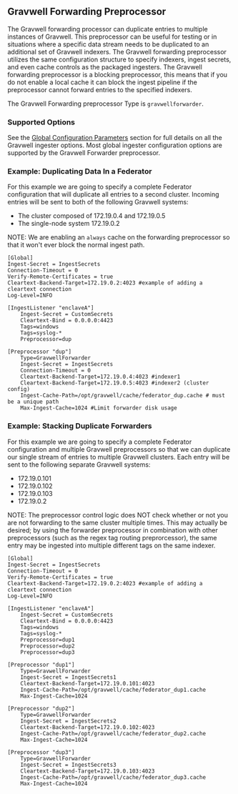 ## Gravwell Forwarding Preprocessor

The Gravwell forwarding processor can duplicate entries to multiple instances of Gravwell.  This preprocessor can be useful for testing or in situations where a specific data stream needs to be duplicated to an additional set of Gravwell indexers.  The Gravwell forwarding preprocessor utilizes the same configuration structure to specify indexers, ingest secrets, and even cache controls as the packaged ingesters.  The Gravwell forwarding preprocessor is a blocking preprocessor, this means that if you do not enable a local cache it can block the ingest pipeline if the preprocessor cannot forward entries to the specified indexers.

The Gravwell Forwarding preprocessor Type is `gravwellforwarder`.

### Supported Options

See the [Global Configuration Parameters](ingesters_global_configuration_parameters) section for full details on all the Gravwell ingester options.  Most global ingester configuration options are supported by the Gravwell Forwarder preprocessor.

### Example: Duplicating Data In a Federator

For this example we are going to specify a complete Federator configuration that will duplicate all entries to a second cluster. Incoming entries will be sent to both of the following Gravwell systems:

* The cluster composed of 172.19.0.4 and 172.19.0.5
* The single-node system 172.19.0.2

NOTE: We are enabling an `always` cache on the forwarding preprocessor so that it won't ever block the normal ingest path.

```
[Global]
Ingest-Secret = IngestSecrets
Connection-Timeout = 0
Verify-Remote-Certificates = true
Cleartext-Backend-Target=172.19.0.2:4023 #example of adding a cleartext connection
Log-Level=INFO

[IngestListener "enclaveA"]
	Ingest-Secret = CustomSecrets
	Cleartext-Bind = 0.0.0.0:4423
	Tags=windows
	Tags=syslog-*
	Preprocessor=dup

[Preprocessor "dup"]
	Type=GravwellForwarder
	Ingest-Secret = IngestSecrets
	Connection-Timeout = 0
	Cleartext-Backend-Target=172.19.0.4:4023 #indexer1
	Cleartext-Backend-Target=172.19.0.5:4023 #indexer2 (cluster config)
	Ingest-Cache-Path=/opt/gravwell/cache/federator_dup.cache # must be a unique path
	Max-Ingest-Cache=1024 #Limit forwarder disk usage
```

### Example: Stacking Duplicate Forwarders

For this example we are going to specify a complete Federator configuration and multiple Gravwell preprocessors so that we can duplicate our single stream of entries to multiple Gravwell clusters. Each entry will be sent to the following separate Gravwell systems:

* 172.19.0.101
* 172.19.0.102
* 172.19.0.103
* 172.19.0.2

NOTE: The preprocessor control logic does NOT check whether or not you are not forwarding to the same cluster multiple times. This may actually be desired; by using the forwarder preprocessor in combination with other preprocessors (such as the regex tag routing preprorcessor), the same entry may be ingested into multiple different tags on the same indexer.

```
[Global]
Ingest-Secret = IngestSecrets
Connection-Timeout = 0
Verify-Remote-Certificates = true
Cleartext-Backend-Target=172.19.0.2:4023 #example of adding a cleartext connection
Log-Level=INFO

[IngestListener "enclaveA"]
	Ingest-Secret = CustomSecrets
	Cleartext-Bind = 0.0.0.0:4423
	Tags=windows
	Tags=syslog-*
	Preprocessor=dup1
	Preprocessor=dup2
	Preprocessor=dup3

[Preprocessor "dup1"]
	Type=GravwellForwarder
	Ingest-Secret = IngestSecrets1
	Cleartext-Backend-Target=172.19.0.101:4023
	Ingest-Cache-Path=/opt/gravwell/cache/federator_dup1.cache
	Max-Ingest-Cache=1024

[Preprocessor "dup2"]
	Type=GravwellForwarder
	Ingest-Secret = IngestSecrets2
	Cleartext-Backend-Target=172.19.0.102:4023
	Ingest-Cache-Path=/opt/gravwell/cache/federator_dup2.cache
	Max-Ingest-Cache=1024

[Preprocessor "dup3"]
	Type=GravwellForwarder
	Ingest-Secret = IngestSecrets3
	Cleartext-Backend-Target=172.19.0.103:4023
	Ingest-Cache-Path=/opt/gravwell/cache/federator_dup3.cache
	Max-Ingest-Cache=1024
```


